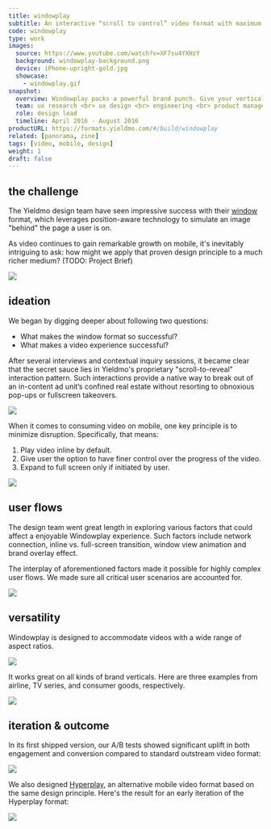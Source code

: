 ```yaml
---
title: windowplay
subtitle: An interactive “scroll to control” video format with maximum brand exposure.
code: windowplay
type: work
images:
  source: https://www.youtube.com/watch?v=XF7su4YXHzY
  background: windowplay-background.png
  device: iPhone-upright-gold.jpg
  showcase: 
    - windowplay.gif
snapshot:
  overview: Windowplay packs a powerful brand punch. Give your vertical, horizontal, or square video assets the added bonus of complementary brand imagery and CTA overlay. The surrounding brand imagery is revealed bit by bit as customers scroll the page, creating the simulation of an image "behind" the page. This eye-catching effect increases engagement with advertising campaign, making sure the brand leaves a lasting impression.
  team: ux research <br> ux design <br> engineering <br> product management <br> a/b testing
  role: design lead
  timeline: April 2016 - August 2016
productURL: https://formats.yieldmo.com/#/build/windowplay
related: [panorama, zine]
tags: [video, mobile, design]
weight: 1
draft: false
---
```


## the challenge

The Yieldmo design team have seen impressive success with their [window](https://formats.yieldmo.com/#/demo/window) format, which leverages position-aware technology to simulate an image "behind" the page a user is on. 

As video continues to gain remarkable growth on mobile, it's inevitably intriguing to ask: how might we apply that proven design principle to a much richer medium? (TODO: Project Brief)

<div><img src="/work/windowplay/windowplay-components.gif"></div>

## ideation

We began by digging deeper about following two questions: 

* What makes the window format so successful? 
* What makes a video experience successful?

After several interviews and contextual inquiry sessions, it became clear that the secret sauce lies in Yieldmo's proprietary "scroll-to-reveal" interaction pattern. Such interactions provide a native way to break out of an in-content ad unit’s confined real estate without resorting to obnoxious pop-ups or fullscreen takeovers.

<div><img src="/work/windowplay/x-ray-sequence.jpg"></div>

When it comes to consuming video on mobile, one key principle is to minimize disruption. Specifically, that means:

1. Play video inline by default. 
2. Give user the option to have finer control over the progress of the video.
3. Expand to full screen only if initiated by user.

<div><img src="/work/windowplay/mobile-video-ux.png"></div>

## user flows

The design team went great length in exploring various factors that could affect a enjoyable Windowplay experience. Such factors include network connection, inline vs. full-screen transition, window view animation and brand overlay effect. 

The interplay of aforementioned factors made it possible for highly complex user flows. We made sure all critical user scenarios are accounted for.

<div><img src="/work/windowplay/user-flows.jpg"></div>

## versatility

Windowplay is designed to accommodate videos with a wide range of aspect ratios. 

<div><img src="/work/windowplay/anatomy.jpg"></div>

It works great on all kinds of brand verticals. Here are three examples from airline, TV series, and consumer goods, respectively.

<div><img src="/work/windowplay/brands.png"></div>

## iteration & outcome

In its first shipped version, our A/B tests showed significant uplift in both engagement and conversion compared to standard outstream video format:

<div><img src="/work/windowplay/windowplay-outcome.png"></div>

We also designed [Hyperplay](https://formats.yieldmo.com/#/demo/hyperplay), an alternative mobile video format based on the same design principle. Here's the result for an early iteration of the Hyperplay format:

<div><img src="/work/windowplay/hyperplay-outcome.png"></div>